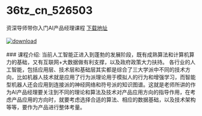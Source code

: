 # 36tz_cn_526503
资深导师带你入门AI产品经理课程
[下载地址](http://www.36tz.cn/article/526503 "下载地址")
<br/></br>[![download](http://36tz.cn/muke_img/2019_08_2-83-300x218.png "下载地址")](http://www.36tz.cn/article/526503 "下载地址")
<br/></br>### 课程介绍:
当前人工智能正进入到蓬勃的发展阶段，既有成熟算法和计算机算力的基础，又有互联网+大数据做有利支撑，以及政府政策大力扶持。
各行业的人工智能，包括应用层、技术层和基础层其实都是综合了三大学派中不同的技术方向，比如机器人技术就是应用了行为派理论用于模拟人的行为和增强学习，而智能型机器人还会应用到连接派的神经网络和符号派的知识图谱。这就是老师所讲的作为AI产品经理要关注到不同的理论和算法及技术对产品应用方向的指导作用，在考虑产品应用的方向时，就要考虑选择合适的算法、相应的数据基础，以及技术架构等等，要作为产品进行整体考量。


